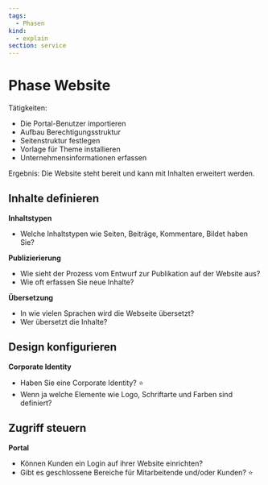 ```yaml
---
tags:
  - Phasen
kind:
  - explain
section: service
---
```


# Phase Website

Tätigkeiten:

- Die Portal-Benutzer importieren
- Aufbau Berechtigungsstruktur
- Seitenstruktur festlegen
- Vorlage für Theme installieren
- Unternehmensinformationen erfassen

Ergebnis: Die Website steht bereit und kann mit Inhalten erweitert werden.

## Inhalte definieren

**Inhaltstypen**

- Welche Inhaltstypen wie Seiten, Beiträge, Kommentare, Bildet haben Sie?

**Publizierierung**

- Wie sieht der Prozess vom Entwurf zur Publikation auf der Website aus?
- Wie oft erfassen Sie neue Inhalte?

**Übersetzung**

- In wie vielen Sprachen wird die Webseite übersetzt?
- Wer übersetzt die Inhalte?

## Design konfigurieren

**Corporate Identity**

- Haben Sie eine Corporate Identity? ⭐
- Wenn ja welche Elemente wie Logo, Schriftarte und Farben sind definiert?

## Zugriff steuern

**Portal**

- Können Kunden ein Login auf ihrer Website einrichten?
- Gibt es geschlossene Bereiche für Mitarbeitende und/oder Kunden? ⭐
